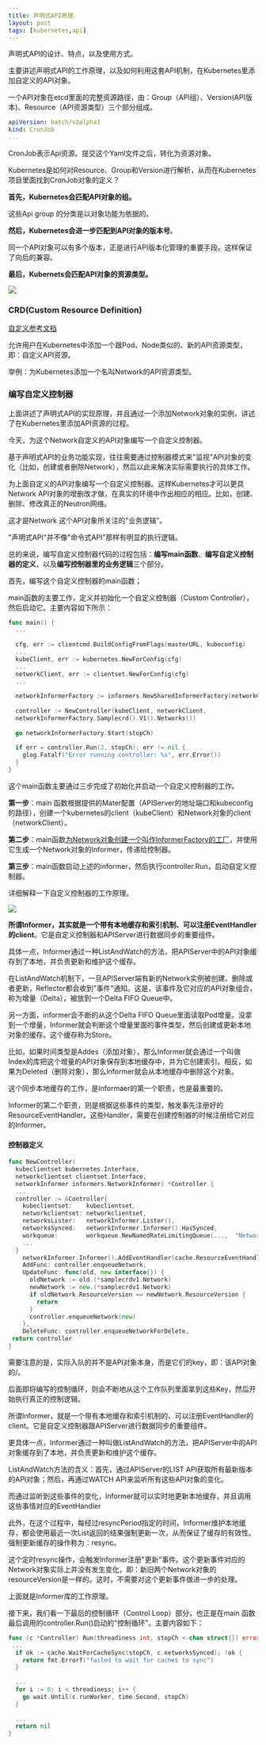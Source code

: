 ```yaml
---
title: 声明式API原理
layout: post
tags: [kubernetes,api]
---
```


声明式API的设计、特点，以及使用方式。

主要讲述声明式API的工作原理，以及如何利用这套API机制，在Kubernetes里添加自定义的API对象。



一个API对象在etcd里面的完整资源路径，由：Group（API组）、Version(API版本)、Resource（API资源类型）三个部分组成。

```yaml
apiVersion: batch/v2alpha1
kind: CronJob
...

```

CronJob表示Api资源。提交这个Yaml文件之后，转化为资源对象。



Kubernetes是如何对Resource、Group和Version进行解析，从而在Kubernetes项目里面找到CronJob对象的定义？

**首先，Kubernetes会匹配API对象的组。**

这些Api group 的分类是以对象功能为依据的。

**然后，Kubernetes会进一步匹配到API对象的版本号**。

同一个API对象可以有多个版本，正是进行API版本化管理的重要手段。这样保证了向后的兼容。

**最后，Kubernets会匹配API对象的资源类型。**

![](../img/kubernetes-1.png)





### CRD(Custom Resource Definition)

[自定义参考文档](https://time.geekbang.org/column/article/41876)

允许用户在Kubernetes中添加一个跟Pod、Node类似的、新的API资源类型，即：自定义API资源。

举例：为Kubernetes添加一个名叫Network的API资源类型。



### 编写自定义控制器

上面讲述了声明式API的实现原理，并且通过一个添加Network对象的实例，讲述了在Kubernetes里添加API资源的过程。

今天，为这个Network自定义的API对象编写一个自定义控制器。

基于声明式API的业务功能实现，往往需要通过控制器模式来"监视"API对象的变化（比如，创建或者删除Network），然后以此来解决实际需要执行的具体工作。



为上面自定义的API对象编写一个自定义控制器。这样Kubernetes才可以更具Network API对象的增删改才做，在真实的环境中作出相应的相应。比如，创建、删除、修改真正的Neutron网络。

这才是Network 这个API对象所关注的"业务逻辑"。

"声明式API"并不像"命令式API"那样有明显的执行逻辑。

总的来说，编写自定义控制器代码的过程包括：**编写main函数**、**编写自定义控制器的定义**，以及**编写控制器里的业务逻辑**三个部分。

首先，编写这个自定义控制器的main函数；

main函数的主要工作，定义并初始化一个自定义控制器（Custom Controller），然后启动它。主要内容如下所示：

```go
func main() {
  ...
  
  cfg, err := clientcmd.BuildConfigFromFlags(masterURL, kubeconfig)
  ...
  kubeClient, err := kubernetes.NewForConfig(cfg)
  ...
  networkClient, err := clientset.NewForConfig(cfg)
  ...
  
  networkInformerFactory := informers.NewSharedInformerFactory(networkClient, ...)
  
  controller := NewController(kubeClient, networkClient,
  networkInformerFactory.Samplecrd().V1().Networks())
  
  go networkInformerFactory.Start(stopCh)
 
  if err = controller.Run(2, stopCh); err != nil {
    glog.Fatalf("Error running controller: %s", err.Error())
  }
}

```

这个main函数主要通过三步完成了初始化并启动一个自定义控制器的工作。

**第一步**：main 函数根据提供的Mater配置（APIServer的地址端口和kubeconfig的路径），创建一个kubernetes的client（kubeClient）和Network对象的client（networkClient）。

**第二步**：main函数<u>为Network对象创建一个叫作InformerFactory的工厂</u>，并使用它生成一个Network对象的Informer，传递给控制器。

**第三步**：main函数启动上述的informer，然后执行controller.Run，启动自定义控制器。



详细解释一下自定义控制器的工作原理。

![](../img/kubernetes-2.png)



**所谓Informer，其实就是一个带有本地缓存和索引机制、可以注册EventHandler的client**。它是自定义控制器和APIServer进行数据同步的重要组件。

具体一点，Informer通过一种ListAndWatch的方法，把APIServer中的API对象缓存到了本地，并负责更新和维护这个缓存。

在ListAndWatch机制下，一旦APIServer端有新的Network实例被创建、删除或者更新，Reflector都会收到"事件"通知。这是，该事件及它对应的API对象组合，称为增量（Delta），被放到一个Delta FIFO Queue中。

另一方面，informer会不断的从这个Delta FIFO Queue里面读取Pod增量。没拿到一个增量，Informer就会判断这个增量里面的事件类型，然后创建或更新本地对象的缓存。这个缓存称为Store。

比如，如果时间类型是Addes（添加对象），那么Informer就会通过一个叫做Index的库把这个增量的API对象保存到本地缓存中，并为它创建索引。相反，如果为Deleted（删除对象），那么Informer就会从本地缓存中删除这个对象。

这个同步本地缓存的工作，是Informaer的第一个职责，也是最重要的。

Informer的第二个职责，则是根据这些事件的类型，触发事先注册好的ResourceEventHandler。这些Handler，需要在创建控制器的时候注册给它对应的Informer。

#### 控制器定义

```go
func NewController(
  kubeclientset kubernetes.Interface,
  networkclientset clientset.Interface,
  networkInformer informers.NetworkInformer) *Controller {
  ...
  controller := &Controller{
    kubeclientset:    kubeclientset,
    networkclientset: networkclientset,
    networksLister:   networkInformer.Lister(),
    networksSynced:   networkInformer.Informer().HasSynced,
    workqueue:        workqueue.NewNamedRateLimitingQueue(...,  "Networks"),
    ...
  }
    networkInformer.Informer().AddEventHandler(cache.ResourceEventHandlerFuncs{
    AddFunc: controller.enqueueNetwork,
    UpdateFunc: func(old, new interface{}) {
      oldNetwork := old.(*samplecrdv1.Network)
      newNetwork := new.(*samplecrdv1.Network)
      if oldNetwork.ResourceVersion == newNetwork.ResourceVersion {
        return
      }
      controller.enqueueNetwork(new)
    },
    DeleteFunc: controller.enqueueNetworkForDelete,
 return controller
}

```

需要注意的是，实际入队的并不是API对象本身，而是它们的key，即：该API对象的<namespace>/<name>。

后面即将编写的控制循环，则会不断地从这个工作队列里面拿到这些Key，然后开始执行真正的控制逻辑。

所谓Informer，就是一个带有本地缓存和索引机制的、可以注册EventHandler的client。它是自定义控制器跟APIServer进行数据同步的重要组件。

更具体一点，Informer通过一种叫做ListAndWatch的方法，把APIServer中的API对象缓存到了本地，并负责更新和维护这个缓存。

ListAndWatch方法的含义：首先，通过APIServer的LIST API获取所有最新版本的API对象；然后，再通过WATCH API来监听所有这些API对象的变化。

而通过监听到这些事件的变化，Informer就可以实时地更新本地缓存，并且调用这些事情对应的EventHandler

此外，在这个过程中，每经过resyncPeriod指定的时间，Informer维护本地缓存，都会使用最近一次List返回的结果强制更新一次，从而保证了缓存的有效性。强制更新缓存的操作称为：resync。

这个定时resync操作，会触发Informer注册"更新"事件。这个更新事件对应的Network对象实际上并没有发生变化，即：新旧两个Network对象的resourceVersion是一样的。这时，不需要对这个更新事件做进一步的处理。

上面就是Informer库的工作原理。



接下来，我们看一下最后的控制循环（Control Loop）部分，也正是在main 函数最后调用的controller.Run()启动的"控制循环"。主要内容如下：

```go
func (c *Controller) Run(threadiness int, stopCh <-chan struct{}) error {
 ...
  if ok := cache.WaitForCacheSync(stopCh, c.networksSynced); !ok {
    return fmt.Errorf("failed to wait for caches to sync")
  }
  
  ...
  for i := 0; i < threadiness; i++ {
    go wait.Until(c.runWorker, time.Second, stopCh)
  }
  
  ...
  return nil
}

```



































